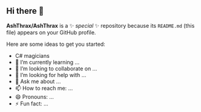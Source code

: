 ## Hi there 👋


**AshThrax/AshThrax** is a ✨ _special_ ✨ repository because its `README.md` (this file) appears on your GitHub profile.

Here are some ideas to get you started:

- C# magicians
- 🌱 I’m currently learning ...
- 👯 I’m looking to collaborate on ...
- 🤔 I’m looking for help with ...
- 💬 Ask me about ...
- 📫 How to reach me: ...
- 😄 Pronouns: ...
- ⚡ Fun fact: ...

